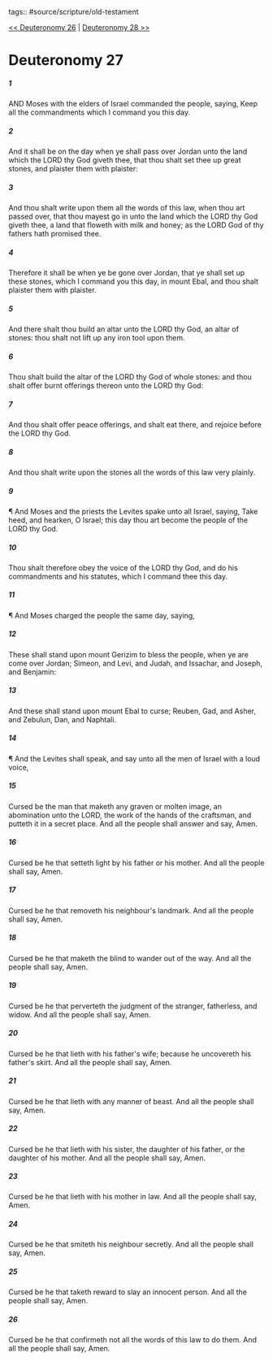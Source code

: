 tags:: #source/scripture/old-testament

[<< Deuteronomy 26](/old-testament/05_Deuteronomy/Deuteronomy_26.md) | [Deuteronomy 28 >>](/old-testament/05_Deuteronomy/Deuteronomy_28.md)

# Deuteronomy 27

##### 1

AND Moses with the elders of Israel commanded the people, saying, Keep all the commandments which I command you this day.

##### 2

And it shall be on the day when ye shall pass over Jordan unto the land which the LORD thy God giveth thee, that thou shalt set thee up great stones, and plaister them with plaister:

##### 3

And thou shalt write upon them all the words of this law, when thou art passed over, that thou mayest go in unto the land which the LORD thy God giveth thee, a land that floweth with milk and honey; as the LORD God of thy fathers hath promised thee.

##### 4

Therefore it shall be when ye be gone over Jordan, that ye shall set up these stones, which I command you this day, in mount Ebal, and thou shalt plaister them with plaister.

##### 5

And there shalt thou build an altar unto the LORD thy God, an altar of stones: thou shalt not lift up any iron tool upon them.

##### 6

Thou shalt build the altar of the LORD thy God of whole stones: and thou shalt offer burnt offerings thereon unto the LORD thy God:

##### 7

And thou shalt offer peace offerings, and shalt eat there, and rejoice before the LORD thy God.

##### 8

And thou shalt write upon the stones all the words of this law very plainly.

##### 9

¶ And Moses and the priests the Levites spake unto all Israel, saying, Take heed, and hearken, O Israel; this day thou art become the people of the LORD thy God.

##### 10

Thou shalt therefore obey the voice of the LORD thy God, and do his commandments and his statutes, which I command thee this day.

##### 11

¶ And Moses charged the people the same day, saying,

##### 12

These shall stand upon mount Gerizim to bless the people, when ye are come over Jordan; Simeon, and Levi, and Judah, and Issachar, and Joseph, and Benjamin:

##### 13

And these shall stand upon mount Ebal to curse; Reuben, Gad, and Asher, and Zebulun, Dan, and Naphtali.

##### 14

¶ And the Levites shall speak, and say unto all the men of Israel with a loud voice,

##### 15

Cursed be the man that maketh any graven or molten image, an abomination unto the LORD, the work of the hands of the craftsman, and putteth it in a secret place. And all the people shall answer and say, Amen.

##### 16

Cursed be he that setteth light by his father or his mother. And all the people shall say, Amen.

##### 17

Cursed be he that removeth his neighbour's landmark. And all the people shall say, Amen.

##### 18

Cursed be he that maketh the blind to wander out of the way. And all the people shall say, Amen.

##### 19

Cursed be he that perverteth the judgment of the stranger, fatherless, and widow. And all the people shall say, Amen.

##### 20

Cursed be he that lieth with his father's wife; because he uncovereth his father's skirt. And all the people shall say, Amen.

##### 21

Cursed be he that lieth with any manner of beast. And all the people shall say, Amen.

##### 22

Cursed be he that lieth with his sister, the daughter of his father, or the daughter of his mother. And all the people shall say, Amen.

##### 23

Cursed be he that lieth with his mother in law. And all the people shall say, Amen.

##### 24

Cursed be he that smiteth his neighbour secretly. And all the people shall say, Amen.

##### 25

Cursed be he that taketh reward to slay an innocent person. And all the people shall say, Amen.

##### 26

Cursed be he that confirmeth not all the words of this law to do them. And all the people shall say, Amen.

